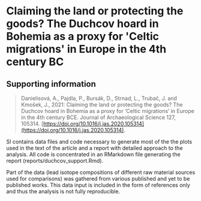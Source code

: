# Claiming the land or protecting the goods? The Duchcov hoard in Bohemia as a proxy for 'Celtic migrations' in Europe in the 4th century BC

## Supporting information

> Danielisová, A., Pajdla, P., Bursák, D., Strnad, L., Trubač, J. and Kmošek, J., 2021: Claiming the land or protecting the goods? The Duchcov hoard in Bohemia as a proxy for ‘Celtic migrations’ in Europe in the 4th century BCE. Journal of Archaeological Science 127, 105314. [https://doi.org/10.1016/j.jas.2020.105314](https://doi.org/10.1016/j.jas.2020.105314).

SI contains data files and code necessary to generate most of the the plots used in the text of the article and a report with detailed approach to the analysis. All code is concentrated in an RMarkdown file generating the report (reports/duchcov_support.Rmd).

Part of the data (lead isotope compositions of different raw material sources used for comparisons) was gathered from various published and yet to be published works.
This data input is included in the form of references only and thus the analysis is not fully reproducible.